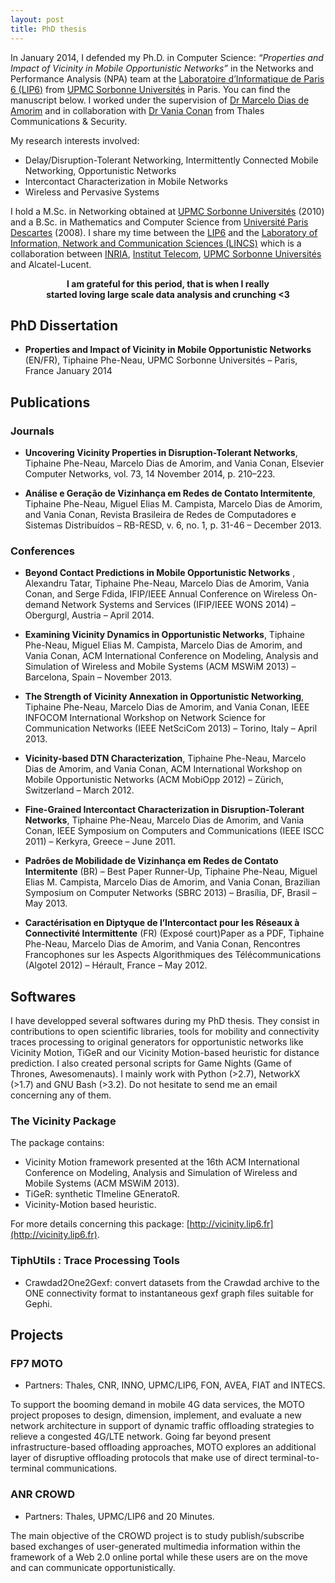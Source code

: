 ```yaml
---
layout: post
title: PhD thesis
---
```


In January 2014, I defended my Ph.D. in Computer Science: *“Properties and Impact of Vicinity in Mobile Opportunistic Networks”* in the Networks and Performance Analysis (NPA) team at the [Laboratoire d’Informatique de Paris 6 (LIP6)](http://www.lip6.fr) from [UPMC Sorbonne Universités](http://www.upmc.fr/) in Paris. You can find the manuscript below. I worked under the supervision of [Dr Marcelo Dias de Amorim](https://www-npa.lip6.fr/~amorim/) and in collaboration with [Dr Vania Conan](https://fr.linkedin.com/in/vaniaconan) from Thales Communications & Security.

My research interests involved:

+ Delay/Disruption-Tolerant Networking, Intermittently Connected Mobile Networking, Opportunistic Networks
+ Intercontact Characterization in Mobile Networks
+ Wireless and Pervasive Systems

I hold a M.Sc. in Networking obtained at [UPMC Sorbonne Universités](http://www.upmc.fr/) (2010) and a B.Sc. in Mathematics and Computer Science from [Université Paris Descartes](http://www.univ-paris5.fr/) (2008). I share my time between the [LIP6](http://www.lip6.fr) and the [Laboratory of Information, Network and Communication Sciences (LINCS)](http://www.lincs.fr/) which is a collaboration between [INRIA](http://www.inria.fr/), [Institut Telecom](http://www.institut-telecom.fr/), [UPMC Sorbonne Universités](http://www.upmc.fr/) and Alcatel-Lucent.


<center><b>I am grateful for this period, that is when I really <br>started loving large scale data analysis and crunching <3 </b></center>

## PhD Dissertation

-	**Properties and Impact of Vicinity in Mobile Opportunistic Networks** (EN/FR),
	Tiphaine Phe-Neau,
	UPMC Sorbonne Universités – Paris, France
	January 2014

## Publications

### Journals

-	**Uncovering Vicinity Properties in Disruption-Tolerant Networks**,
	Tiphaine Phe-Neau, Marcelo Dias de Amorim, and Vania Conan,
	Elsevier Computer Networks, vol. 73, 14 November 2014, p. 210–223.


-	**Análise e Geração de Vizinhança em Redes de Contato Intermitente**,
	Tiphaine Phe-Neau, Miguel Elias M. Campista, Marcelo Dias de Amorim, and Vania Conan,
	Revista Brasileira de Redes de Computadores e Sistemas Distribuídos – RB-RESD, v. 6, no. 1, p. 31-46 – December 2013.

### Conferences

-	**Beyond Contact Predictions in Mobile Opportunistic Networks** ,
	Alexandru Tatar, Tiphaine Phe-Neau, Marcelo Dias de Amorim, Vania Conan, and Serge Fdida,
	IFIP/IEEE Annual Conference on Wireless On-demand Network Systems and Services (IFIP/IEEE WONS 2014) – Obergurgl, Austria – April 2014.
	
-	**Examining Vicinity Dynamics in Opportunistic Networks**,
	Tiphaine Phe-Neau, Miguel Elias M. Campista, Marcelo Dias de Amorim, and Vania Conan,
	ACM International Conference on Modeling, Analysis and Simulation of Wireless and Mobile Systems (ACM MSWiM 2013) – Barcelona, Spain – November 2013.
	
-	**The Strength of Vicinity Annexation in Opportunistic Networking**,
	Tiphaine Phe-Neau, Marcelo Dias de Amorim, and Vania Conan,
	IEEE INFOCOM International Workshop on Network Science for Communication Networks (IEEE NetSciCom 2013) – Torino, Italy – April 2013.
	
-	**Vicinity-based DTN Characterization**,
	Tiphaine Phe-Neau, Marcelo Dias de Amorim, and Vania Conan,
	ACM International Workshop on Mobile Opportunistic Networks (ACM MobiOpp 2012) – Zürich, Switzerland – March 2012.
	
-	**Fine-Grained Intercontact Characterization in Disruption-Tolerant Networks**,
	Tiphaine Phe-Neau, Marcelo Dias de Amorim, and Vania Conan,
	IEEE Symposium on Computers and Communications (IEEE ISCC 2011) – Kerkyra, Greece – June 2011.
	
-	**Padrões de Mobilidade de Vizinhança em Redes de Contato Intermitente** (BR) – Best Paper Runner-Up,
	Tiphaine Phe-Neau, Miguel Elias M. Campista, Marcelo Dias de Amorim, and Vania Conan,
	Brazilian Symposium on Computer Networks (SBRC 2013) – Brasília, DF, Brasil – May 2013.
	
-	**Caractérisation en Diptyque de l’Intercontact pour les Réseaux à Connectivité Intermittente** (FR) (Exposé court)Paper as a PDF,
	Tiphaine Phe-Neau, Marcelo Dias de Amorim, and Vania Conan,
	Rencontres Francophones sur les Aspects Algorithmiques des Télécommunications (Algotel 2012) – Hérault, France – May 2012.

## Softwares

I have developped several softwares during my PhD thesis. They consist in contributions to open scientific libraries, tools for mobility and connectivity traces processing to original generators for opportunistic networks like Vicinity Motion, TiGeR and our Vicinity Motion-based heuristic for distance prediction. I also created personal scripts for Game Nights (Game of Thrones, Awesomenauts). I mainly work with Python (>2.7), NetworkX (>1.7) and GNU Bash (>3.2). Do not hesitate to send me an email concerning any of them.

### The Vicinity Package

The package contains:

- Vicinity Motion framework presented at the 16th ACM International Conference on Modeling, Analysis and Simulation of Wireless and Mobile Systems (ACM MSWiM 2013).
- TiGeR: synthetic TImeline GEneratoR.
- Vicinity-Motion based heuristic.

For more details concerning this package: [http://vicinity.lip6.fr](http://vicinity.lip6.fr).


### TiphUtils : Trace Processing Tools

- Crawdad2One2Gexf: convert datasets from the Crawdad archive to the ONE connectivity format to instantaneous gexf graph files suitable for Gephi.

## Projects

### FP7 MOTO
- Partners: Thales, CNR, INNO, UPMC/LIP6, FON, AVEA, FIAT and INTECS.

To support the booming demand in mobile 4G data services, the MOTO project proposes to design, dimension, implement, and evaluate a new network architecture in support of dynamic traffic offloading strategies to relieve a congested 4G/LTE network. Going far beyond present infrastructure-based offloading approaches, MOTO explores an additional layer of disruptive offloading protocols that make use of direct terminal-to-terminal communications.

### ANR CROWD

- Partners: Thales, UPMC/LIP6 and 20 Minutes.

The main objective of the CROWD project is to study publish/subscribe based exchanges of user-generated multimedia information within the framework of a Web 2.0 online portal while these users are on the move and can communicate opportunistically.